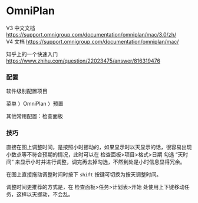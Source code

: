 # OmniPlan


V3 中文文档 https://support.omnigroup.com/documentation/omniplan/mac/3.0/zh/  
V4 文档 https://support.omnigroup.com/documentation/omniplan/mac/  

知乎上的一个快速入门 https://www.zhihu.com/question/22023475/answer/816319476


### 配置

软件级别配置项目

菜单 〉OmniPlan 〉预置

其他常用配置：检查面板


### 技巧

直接在图上调整时间，是按照小时挪动的，如果显示时以天显示的话，很容易出现小数点等不符合预期的情况，此时可以在 检查面板>项目>格式>日期 勾选 “天时间” 来显示小时并进行调整，调完再去掉勾选，不然到处是小时信息显得冗余。

在图上直接拖动调整时间时按下 `shift` 按键可切换为按天调整时间。

调整时间更推荐的方式是，在 检查面板>任务>计划表>开始 处使用上下键移动任务，这样以天挪动，不会乱。

